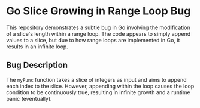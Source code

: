 # Go Slice Growing in Range Loop Bug

This repository demonstrates a subtle bug in Go involving the modification of a slice's length within a range loop. The code appears to simply append values to a slice, but due to how range loops are implemented in Go, it results in an infinite loop.

## Bug Description

The `myFunc` function takes a slice of integers as input and aims to append each index to the slice. However, appending within the loop causes the loop condition to be continuously true, resulting in infinite growth and a runtime panic (eventually).